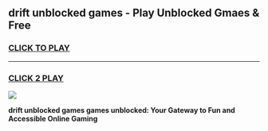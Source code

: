 
## drift unblocked games - Play Unblocked Gmaes & Free
<h3>
<a href="https://premium.freeplayer.one?title=drift_unblocked_games&ref=20F">CLICK TO PLAY</a></h3>
<hr>

<h3>
<a href="https://premium.freeplayer.one?title=drift_unblocked_games&ref=20F">CLICK 2 PLAY</a>
  
</h3>

<a href="https://premium.freeplayer.one?title=drift_unblocked_games&ref=20F/"><img src="https://clearcache.store/games.png"></a>


**drift unblocked games games unblocked: Your Gateway to Fun and Accessible Online Gaming**
